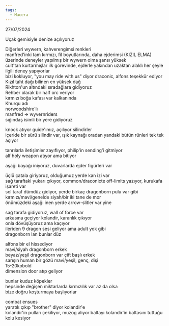 ```yaml
---  
tags:  
  - Macera  
---  
```

  
27/07/2024  
  
Uçak gemisiyle denize açılıyoruz  
  
Diğerleri wywern, kahverengimsi renkleri  
manfred'inki tam kırmızı, fil boyutlarında, daha ejderimsi (KIZIL ELMA)  
	üzerinde deneyler yapılmış bir wywern olma şansı yüksek  
	cult'tan kurtarmışlar ilk görevinde, ejderle yakından uzaktan alaklı her şeyle ilgili deney yapıyorlar  
	bizi kokluyor, "you may ride with us" diyor draconic, alfons teşekkür ediyor  
Kızıl taht dağı bilinen en yüksek dağ  
Rikhton'un altındaki sıradağlara gidiyoruz  
Rehber olarak bir half orc veriyor  
	kırmızı boğa kafası var kalkanında  
	Khurqu adı  
	norwoodshire'lı  
manfred -> wyvernriders  
sığındaş isimli bir yere gidiyoruz  
  
knock atıyor guide'ımız, açılıyor silindirler  
içeride bir sürü silindir var, ışık kaynağı oradan yandaki bütün rünleri tek tek açıyor  
  
tanrılarla iletişimler zayıflıyor, philip'in sending'i gitmiyor  
alf holy weapon atıyor ama bitiyor  
  
aşağı bayağı iniyoruz, duvarlarda ejder figürleri var  
  
üçlü çatala giriyoruz, olduğumuz yerde kan izi var  
	sağ taraftaki yukarı çıkıyor, common/draconicte off-limits yazıyor, kurukafa işareti var  
	sol taraf dümdüz gidiyor, yerde birkaç dragonborn pulu var gibi kırmızı/mavi/genelde siyah/bir iki tane de mor  
	önümüzdeki aşağı inen yerde arrow-slitler var yine  
  
sağ tarafa gidiyoruz, wall of force var  
arkasına geçiyor kolandir, karanlık çıkıyor  
onla dövüşüyoruz ama kaçıyor  
ileriden 9 dragon sesi geliyor ama adult yok gibi  
dragonborn lan bunlar düz  
  
alfons bir el hissediyor  
	mavi/siyah dragonborn erkek  
	beyaz/yeşil dragonborn var çift başlı erkek  
	sarışın human bir gözü mavi/yeşil, genç, dişi  
	15-20kobold  
dimension door atıp geliyor  
  
  
bunlar kuduz köpekler  
hepsinde değişen miktarlarda kırmızılık var az da olsa  
bize doğru koşturmaya başlıyorlar  
  
combat ensues  
yaratık çıkıp "brother" diyor kolandir'e  
kolandir'in pulları çekiliyor, muzog alıyor baltayı kolandir'in baltasını tuttuğu kolu kesiyor